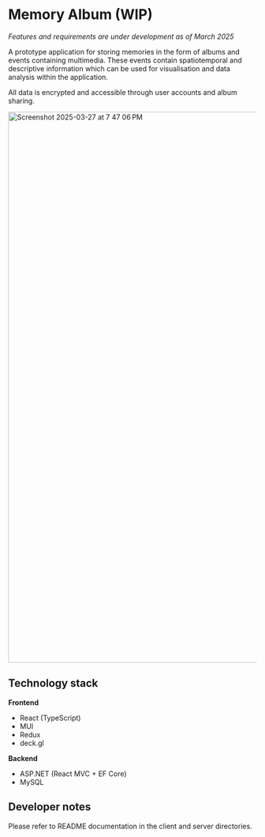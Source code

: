 # Memory Album (WIP)

_Features and requirements are under development as of March 2025_

A prototype application for storing memories in the form of albums and events containing multimedia. 
These events contain spatiotemporal and descriptive information which can be used for visualisation and 
data analysis within the application.

All data is encrypted and accessible through user accounts and album sharing.

<img width="1114" alt="Screenshot 2025-03-27 at 7 47 06 PM" src="https://github.com/user-attachments/assets/e2dac568-df1e-4d0f-a1f2-30dd2f2df721" />

## Technology stack

**Frontend**
- React (TypeScript)
- MUI
- Redux
- deck.gl

**Backend**
- ASP.NET (React MVC + EF Core)
- MySQL

## Developer notes

Please refer to README documentation in the client and server directories.
